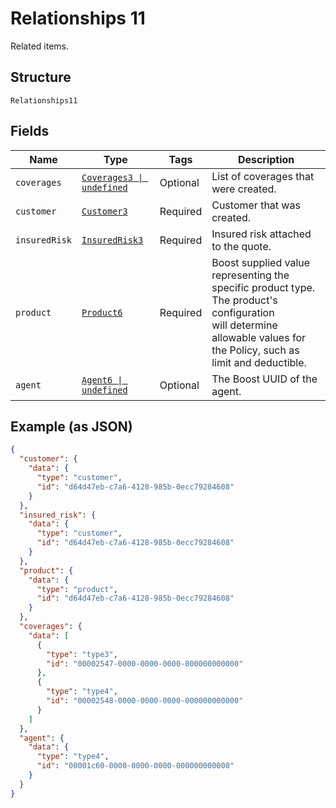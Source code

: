 
# Relationships 11

Related items.

## Structure

`Relationships11`

## Fields

| Name | Type | Tags | Description |
|  --- | --- | --- | --- |
| `coverages` | [`Coverages3 \| undefined`](../../doc/models/coverages-3.md) | Optional | List of coverages that were created. |
| `customer` | [`Customer3`](../../doc/models/customer-3.md) | Required | Customer that was created. |
| `insuredRisk` | [`InsuredRisk3`](../../doc/models/insured-risk-3.md) | Required | Insured risk attached to the quote. |
| `product` | [`Product6`](../../doc/models/product-6.md) | Required | Boost supplied value representing the specific product type. The product's configuration<br>will determine allowable values for the Policy, such as limit and deductible. |
| `agent` | [`Agent6 \| undefined`](../../doc/models/agent-6.md) | Optional | The Boost UUID of the agent. |

## Example (as JSON)

```json
{
  "customer": {
    "data": {
      "type": "customer",
      "id": "d64d47eb-c7a6-4128-985b-0ecc79284608"
    }
  },
  "insured_risk": {
    "data": {
      "type": "customer",
      "id": "d64d47eb-c7a6-4128-985b-0ecc79284608"
    }
  },
  "product": {
    "data": {
      "type": "product",
      "id": "d64d47eb-c7a6-4128-985b-0ecc79284608"
    }
  },
  "coverages": {
    "data": [
      {
        "type": "type3",
        "id": "00002547-0000-0000-0000-000000000000"
      },
      {
        "type": "type4",
        "id": "00002548-0000-0000-0000-000000000000"
      }
    ]
  },
  "agent": {
    "data": {
      "type": "type4",
      "id": "00001c60-0000-0000-0000-000000000000"
    }
  }
}
```

